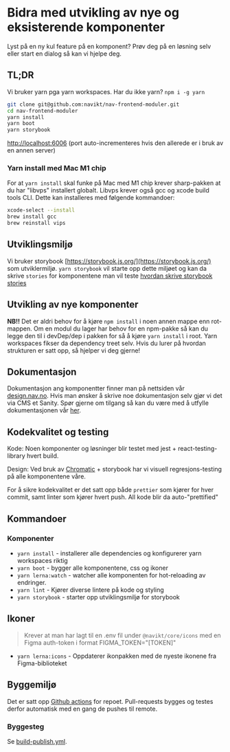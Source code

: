 # Bidra med utvikling av nye og eksisterende komponenter

Lyst på en ny kul feature på en komponent? Prøv deg på en løsning selv eller start en dialog så kan vi hjelpe deg.

## TL;DR

Vi bruker yarn pga yarn workspaces. Har du ikke yarn? `npm i -g yarn`

```sh
git clone git@github.com:navikt/nav-frontend-moduler.git
cd nav-frontend-moduler
yarn install
yarn boot
yarn storybook
```

[http://localhost:6006](http://localhost:6006) (port auto-incrementeres hvis den allerede er i bruk av en annen server)

### Yarn install med Mac M1 chip

For at `yarn install` skal funke på Mac med M1 chip krever sharp-pakken at du har "libvps" installert globalt. Libvps krever også gcc og xcode build tools CLI. Dette kan installeres med følgende kommandoer:

```sh
xcode-select --install
brew install gcc
brew reinstall vips
```

## Utviklingsmiljø

Vi bruker storybook [https://storybook.js.org/](https://storybook.js.org/) som utviklermiljø.
`yarn storybook` vil starte opp dette miljøet og kan da skrive `stories` for komponentene man vil teste [hvordan skrive storybook stories](https://storybook.js.org/docs/react/writing-stories/introduction)

## Utvikling av nye komponenter

**NB!!** Det er aldri behov for å kjøre `npm install` i noen annen mappe enn rot-mappen.
Om en modul du lager har behov for en npm-pakke så kan du legge den til i devDep/dep i pakken for så å kjøre `yarn install` i root. Yarn workspaces fikser da dependency treet selv. Hvis du lurer på hvordan strukturen er satt opp, så hjelper vi deg gjerne!

## Dokumentasjon

Dokumentasjon ang komponentter finner man på nettsiden vår [design.nav.no](https://design.nav.no/). Hvis man ønsker å skrive noe dokumentasjon selv gjør vi det via CMS et Sanity. Spør gjerne om tilgang så kan du være med å utfylle dokumentasjonen vår [her](https://verktoykasse.sanity.studio/).

## Kodekvalitet og testing

Kode: Noen komponenter og løsninger blir testet med jest + react-testing-library hvert build.

Design: Ved bruk av [Chromatic](https://www.chromatic.com/) + storybook har vi visuell regresjons-testing på alle komponentene våre.

For å sikre kodekvalitet er det satt opp både `prettier` som kjører for hver commit, samt linter som kjører hvert push. All kode blir da auto-"prettified"

## Kommandoer

### Komponenter

- `yarn install` - installerer alle dependencies og konfigurerer yarn workspaces riktig
- `yarn boot` - bygger alle komponentene, css og ikoner
- `yarn lerna:watch` - watcher alle komponenten for hot-reloading av endringer.
- `yarn lint` - Kjører diverse lintere på kode og styling
- `yarn storybook` - starter opp utviklingsmiljø for storybook

## Ikoner

> Krever at man har lagt til en .env fil under `@navikt/core/icons` med en Figma auth-token i format FIGMA_TOKEN="[TOKEN]"

- `yarn lerna:icons` - Oppdaterer ikonpakken med de nyeste ikonene fra Figma-biblioteket

## Byggemiljø

Det er satt opp [Github actions](https://github.com/navikt/nav-frontend-moduler/actions) for repoet.
Pull-requests bygges og testes derfor automatisk med en gang de pushes til remote.

### Byggesteg

Se [build-publish.yml](https://github.com/navikt/nav-frontend-moduler/blob/master/.github/workflows/build-publish.yml).
